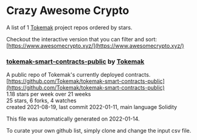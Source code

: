 # Crazy Awesome Crypto
A list of 1 [Tokemak](https://github.com/Tokemak) project repos ordered by stars.  

Checkout the interactive version that you can filter and sort: 
[https://www.awesomecrypto.xyz/](https://www.awesomecrypto.xyz/)  


### [tokemak-smart-contracts-public](https://github.com/Tokemak/tokemak-smart-contracts-public) by [Tokemak](https://github.com/Tokemak)  
A public repo of Tokemak's currently deployed contracts.  
[https://github.com/Tokemak/tokemak-smart-contracts-public](https://github.com/Tokemak/tokemak-smart-contracts-public)  
1.18 stars per week over 21 weeks  
25 stars, 6 forks, 4 watches  
created 2021-08-19, last commit 2022-01-11, main language Solidity  


This file was automatically generated on 2022-01-14.  

To curate your own github list, simply clone and change the input csv file.  